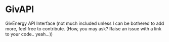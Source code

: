 # GivAPI
GivEnergy API Interface (not much included unless I can be bothered to add more, feel free to contribute. (How, you may ask? Raise an issue with a link to your code.. yeah...))
